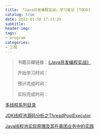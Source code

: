 ```yaml
---
title: 「Java并发编程实战」学习笔记 [TODO]
catalog: true
date: 2022-01-30 17:11:29
subtitle:
header-img:
tags:
- program
categories:
- 工程
---
```


> 书籍豆瓣链接：[《Java并发编程实战》](https://book.douban.com/subject/10484692/)
> 
> 开始学习时间：
> 
> 预计完成时间：
> 
> 实际完成时间：

[多线程系列目录](https://www.jianshu.com/p/8c16aeea7e1a) 

[JDK线程池源码分析之ThreadPoolExecutor](https://www.jianshu.com/p/072703367564)

[Java线程池实现原理及其在美团业务中的实践](https://tech.meituan.com/2020/04/02/java-pooling-pratice-in-meituan.html)

